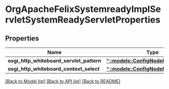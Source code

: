 # OrgApacheFelixSystemreadyImplServletSystemReadyServletProperties

## Properties
Name | Type | Description | Notes
------------ | ------------- | ------------- | -------------
**osgi_http_whiteboard_servlet_pattern** | [***::models::ConfigNodePropertyString**](configNodePropertyString.md) |  | [optional] 
**osgi_http_whiteboard_context_select** | [***::models::ConfigNodePropertyString**](configNodePropertyString.md) |  | [optional] 

[[Back to Model list]](../README.md#documentation-for-models) [[Back to API list]](../README.md#documentation-for-api-endpoints) [[Back to README]](../README.md)


